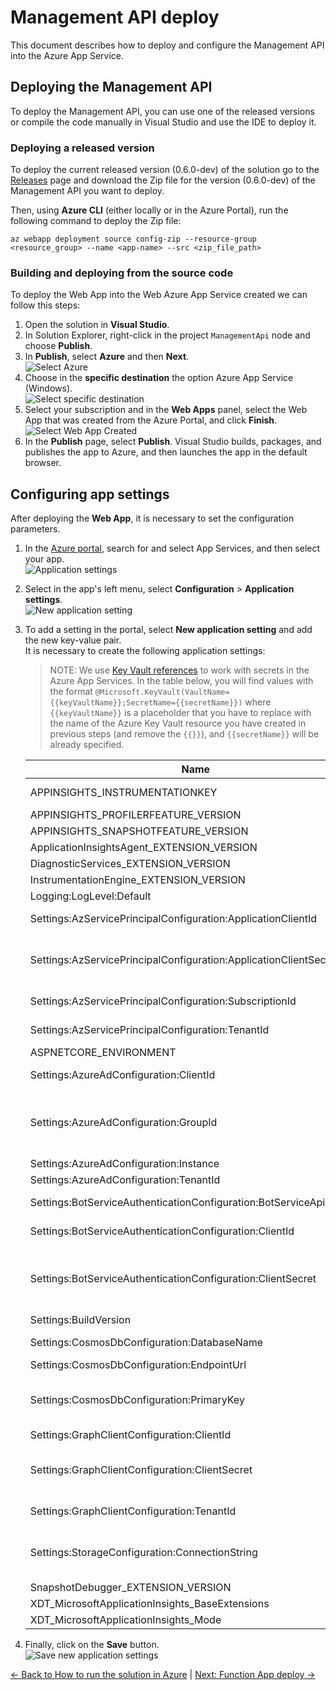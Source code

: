 # Management API deploy

This document describes how to deploy and configure the Management API into the Azure App Service.

## Deploying the Management API

To deploy the Management API, you can use one of the released versions or compile the code manually in Visual Studio and use the IDE to deploy it.

### Deploying a released version

To deploy the current released version (0.6.0-dev) of the solution go to the [Releases](https://github.com/microsoft/Broadcast-Development-Kit/releases) page and download the Zip file for the version (0.6.0-dev) of the Management API you want to deploy.

Then, using **Azure CLI** (either locally or in the Azure Portal), run the following command to deploy the Zip file:

``` shell
az webapp deployment source config-zip --resource-group <resource_group> --name <app-name> --src <zip_file_path>
```

### Building and deploying from the source code

To deploy the Web App into the Web Azure App Service created we can follow this steps:

1. Open the solution in **Visual Studio**.
2. In Solution Explorer, right-click in the project `ManagementApi` node and choose **Publish**.
3. In **Publish**, select **Azure** and then **Next**.  
![Select Azure](./images/deploy_web_app_select_azure.png)
4. Choose in the **specific destination** the option Azure App Service (Windows).  
![Select specific destination](./images/deploy_web_app_select_specific_destination.png)
5. Select your subscription and in the **Web Apps** panel, select the Web App that was created from the Azure Portal, and click **Finish**.  
![Select Web App Created](./images/deploy_web_app_select_web_app_created.png)
6. In the **Publish** page, select **Publish**. Visual Studio builds, packages, and publishes the app to Azure, and then launches the app in the default browser.

## Configuring app settings

After deploying the **Web App**, it is necessary to set the configuration parameters.

1. In the [Azure portal](http://portal.azure.com/), search for and select App Services, and then select your app.  
![Application settings](./images/web_app_search.png)
2. Select in the app's left menu, select **Configuration** > **Application settings**.  
![New application setting](./images/web_app_configuration_application_settings.png)
3. To add a setting in the portal, select **New application setting** and add the new key-value pair.  
It is necessary to create the following application settings:

    > NOTE: We use [Key Vault references](https://docs.microsoft.com/en-us/azure/app-service/app-service-key-vault-references) to work with secrets in the Azure App Services. In the table below, you will find values with the format `@Microsoft.KeyVault(VaultName={{keyVaultName}};SecretName={{secretName}})` where `{{keyVaultName}}` is a placeholder that you have to replace with the name of the Azure Key Vault resource you have created in previous steps (and remove the `{{}}`), and `{{secretName}}` will be already specified.

    | Name                                                                 | Value                                                                  |
    |----------------------------------------------------------------------|------------------------------------------------------------------------|
    | APPINSIGHTS_INSTRUMENTATIONKEY                                       | Key of the [Application Insights](application-insights.md) resource created. |
    | APPINSIGHTS_PROFILERFEATURE_VERSION                                  | disabled                                                               |
    | APPINSIGHTS_SNAPSHOTFEATURE_VERSION                                  | disabled                                                               |
    | ApplicationInsightsAgent_EXTENSION_VERSION                           | ~2                                                                     |
    | DiagnosticServices_EXTENSION_VERSION                                 | disabled                                                               |
    | InstrumentationEngine_EXTENSION_VERSION                              | disabled                                                               |
    | Logging:LogLevel:Default                                             | Information                                                            |
    | Settings:AzServicePrincipalConfiguration:ApplicationClientId         | Client Id of the [Azure SDK Service app registration](azure-sdk-app-registration.md) app registration.             |
    | Settings:AzServicePrincipalConfiguration:ApplicationClientSecret     | **@Microsoft.KeyVault(VaultName=`{{keyVaultName}}`;SecretName=Settings--AzServicePrincipalConfiguration--ApplicationClientSecret)**     |
    | Settings:AzServicePrincipalConfiguration:SubscriptionId              | Subscription Id of the [Azure SDK app registration](azure-sdk-app-registration.md) app registration.       |
    | Settings:AzServicePrincipalConfiguration:TenantId                    | Tenant Id of [Azure SDK app registration](azure-sdk-app-registration.md) app registration.                 |
    | ASPNETCORE_ENVIRONMENT                                               | Development or Production                                                           |
    | Settings:AzureAdConfiguration:ClientId                                | Id of the [Management API](management-api-app-registration.md) app registration created in Azure  AD.                                                  |
    | Settings:AzureAdConfiguration:GroupId                                | **Optional**: If you don't want to restrict access to the users using a Security Group, leave this field empty. In contrary case, enter the Id of the [Security Group](security-group.md) created in Azure  AD.                                                  |
    | Settings:AzureAdConfiguration:Instance                               | <https://login.microsoftonline.com/>                                     |
    | Settings:AzureAdConfiguration:TenantId                               | Tenant Id of Azure AD.                                                 |
    | Settings:BotServiceAuthenticationConfiguration:BotServiceApiClientId | Client Id of the [Bot Service API](bot-service-api-app-registration.md) app registration.                     |
    | Settings:BotServiceAuthenticationConfiguration:ClientId              | Client Id of the [Bot Service Client](bot-service-client-app-registration.md) app registration.                  |
    | Settings:BotServiceAuthenticationConfiguration:ClientSecret          | **@Microsoft.KeyVault(VaultName=`{{keyVaultName}}`;SecretName=Settings--BotServiceAuthenticationConfiguration--ClientSecret)**                |
    | Settings:BuildVersion                                                | version deployed e.g. 0.0.1-test                                      |
    | Settings:CosmosDbConfiguration:DatabaseName                          | Database name of the [Cosmos DB](cosmos-db.md) created.                                |
    | Settings:CosmosDbConfiguration:EndpointUrl                           | Endpoint URL of the [Cosmos DB](cosmos-db.md) created.                                 |
    | Settings:CosmosDbConfiguration:PrimaryKey                            |  **@Microsoft.KeyVault(VaultName=`{{keyVaultName}}`;SecretName=Settings--CosmosDbConfiguration--PrimaryKey)**                                    |
    | Settings:GraphClientConfiguration:ClientId                           | Client Id of the [Azure Bot](../common/azure-bot.md) app registration.                           |
    | Settings:GraphClientConfiguration:ClientSecret                       | **@Microsoft.KeyVault(VaultName=`{{keyVaultName}}`;SecretName=Settings--GraphClientConfiguration--ClientSecret)**                         |
    | Settings:GraphClientConfiguration:TenantId                           | Tenant  Id of the [Azure Bot](../common/azure-bot.md) app registration.                          |
    | Settings:StorageConfiguration:ConnectionString                       | **@Microsoft.KeyVault(VaultName=`{{keyVaultName}}`;SecretName=Settings--StorageConfiguration--ConnectionString)**     |
    | SnapshotDebugger_EXTENSION_VERSION                                   | disabled                                                               |
    | XDT_MicrosoftApplicationInsights_BaseExtensions                      | disabled                                                               |
    | XDT_MicrosoftApplicationInsights_Mode                                | recommended                                                            |

4. Finally, click on the **Save** button.  
![Save new application settings](./images/web_app_save_new_application_settings.png)

[← Back to How to run the solution in Azure](README.md#deployments) | [Next: Function App deploy →](function-app-deploy.md#function-app-deploy.md)

